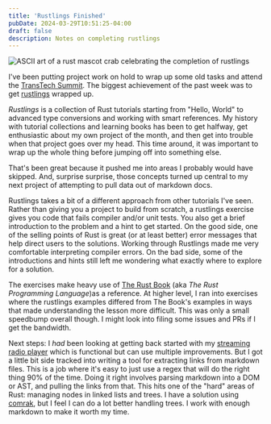 ```yaml
---
title: 'Rustlings Finished'
pubDate: 2024-03-29T10:51:25-04:00
draft: false
description: Notes on completing rustlings
---
```


![ASCII art of a rust mascot crab celebrating the completion of rustlings](/images/rustlings_success_screen.png)

I've been putting project work on hold to wrap up some old tasks and attend the [TransTech Summit](https://transtechsummit.com). The biggest achievement of the past week was to get [rustlings](https://github.com/rust-lang/rustlings) wrapped up.

*Rustlings* is a collection of Rust tutorials starting from "Hello, World" to advanced type conversions and working with smart references. My history with tutorial collections and learning books has been to get halfway, get enthusiastic about my own project of the month, and then get into trouble when that project goes over my head. This time around, it was important to wrap up the whole thing before jumping off into something else. 

That's been great because it pushed me into areas I probably would have skipped. And, surprise surprise, those concepts turned up central to my next project of attempting to pull data out of markdown docs.

Rustlings takes a bit of a different approach from other tutorials I've seen. Rather than giving you a project to build from scratch, a rustlings exercise gives you code that fails compiler and/or unit tests. You also get a brief introduction to the problem and a hint to get started. On the good side, one of the selling points of Rust is great (or at least better) error messages that help direct users to the solutions. Working through Rustlings made me very comfortable interpreting compiler errors. On the bad side, some of the introductions and hints still left me wondering what exactly where to explore for a solution. 

The exercises make heavy use of [The Rust Book](https://doc.rust-lang.org/book/) (aka *The Rust Programming Language*)as a reference. At higher level, I ran into exercises where the rustlings examples differed from The Book's examples in ways that made understanding the lesson more difficult.  This was only a small speedbump overall though. I might look into filing some issues and PRs if I get the bandwidth.

Next steps: I *had* been looking at getting back started with my [streaming radio player](https://github.com/kaesluder/radiogaga) which is functional but can use multiple improvements. But I got a little bit side tracked into writing a tool for extracting links from markdown files. This is a job where it's easy to just use a regex that will do the right thing 90% of the time. Doing it right involves parsing markdown into a DOM or AST, and pulling the links from that. This hits one of the "hard" areas of Rust: managing nodes in linked lists and trees. I have a solution using [comrak](https://github.com/kivikakk/comrak), but I feel I can do a lot better handling trees. I work with enough markdown to make it worth my time. 
